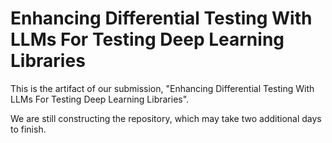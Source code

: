# Enhancing Differential Testing With LLMs For Testing Deep Learning Libraries

This is the artifact of our submission, "Enhancing Differential Testing With LLMs For Testing Deep Learning Libraries".

We are still constructing the repository, which may take two additional days to finish.

